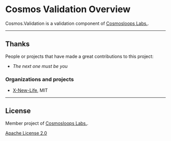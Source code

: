 # Cosmos Validation Overview

Cosmos.Validation is a validation component of [Cosmosloops Labs.](https://github.com/cosmos-loops).

---

## Thanks

People or projects that have made a great contributions to this project:

- _The next one must be you_

### Organizations and projects

- [X-New-Life](https://github.com/NewLifeX/X/), MIT

---

## License

Member project of [Cosmosloops Labs.](https://github.com/cosmos-loops).

[Apache License 2.0](/LICENSE)
